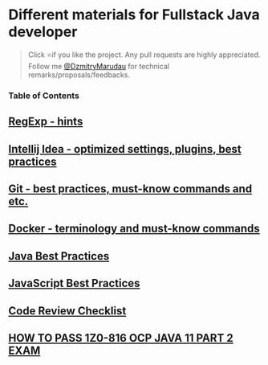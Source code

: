 # Different materials for Fullstack Java developer

> Click :star:if you like the project. Any pull requests are highly appreciated. 
Follow me [@DzmitryMarudau](https://twitter.com/DzmitryMarudau) for technical remarks/proposals/feedbacks.

### Table of Contents

## [RegExp - hints](regexp%20-%20hints.md)

## [Intellij Idea - optimized settings, plugins, best practices ](Intellij%20Idea%20-%20tips%20and%20tricks.md)

## [Git - best practices, must-know commands and etc.](Git_best_practices.md)

## [Docker - terminology and must-know commands](Docker_best_practices.md)

## [Java Best Practices](Java_best_practices.md)

## [JavaScript Best Practices](JavaScript_best_practices.md)

## [Code Review Checklist](Code_Review_checklist.md)

## [HOW TO PASS 1Z0-816 OCP JAVA 11 PART 2 EXAM](1z0-816.md)
